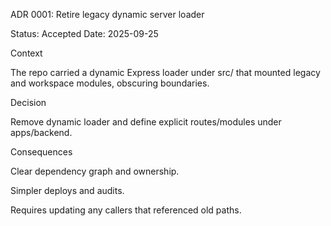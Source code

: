 ADR 0001: Retire legacy dynamic server loader

Status: Accepted
Date: 2025-09-25

Context

The repo carried a dynamic Express loader under src/ that mounted legacy and workspace modules, obscuring boundaries.

Decision

Remove dynamic loader and define explicit routes/modules under apps/backend.

Consequences

Clear dependency graph and ownership.

Simpler deploys and audits.

Requires updating any callers that referenced old paths.

